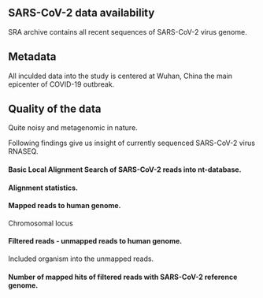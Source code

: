 ## SARS-CoV-2 data availability
SRA archive contains all recent sequences of SARS-CoV-2 virus genome.


## Metadata
All inculded data into the study is centered at Wuhan, China the main epicenter of COVID-19 outbreak.

## Quality of the data

Quite noisy and metagenomic in nature. 

Following findings give us insight of currently sequenced SARS-CoV-2 virus RNASEQ. 

#### Basic Local Alignment Search of SARS-CoV-2 reads into nt-database.

#### Alignment statistics.

#### Mapped reads to human genome.

Chromosomal locus 

#### Filtered reads - unmapped reads to human genome.

Included organism into the unmapped reads.

#### Number of mapped hits of filtered reads with SARS-CoV-2 reference genome.




